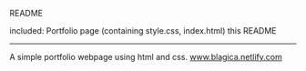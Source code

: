 README

included:
Portfolio page (containing style.css, index.html)
this README

__________________________________________

A simple portfolio webpage using html and css.
www.blagica.netlify.com
